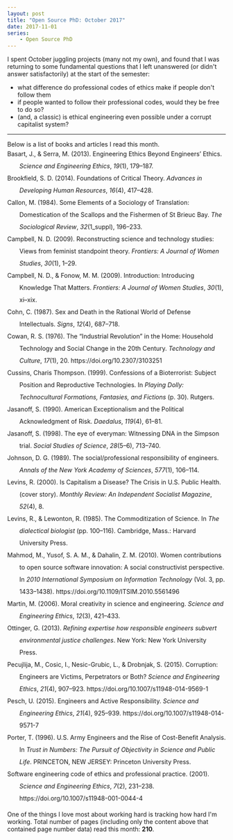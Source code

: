 ```yaml
---
layout: post
title: "Open Source PhD: October 2017"
date: 2017-11-01
series: 
    - Open Source PhD
---
```


I spent October juggling projects (many not my own), and found that I was returning to some fundamental questions that I left unanswered (or didn't answer satisfactorily) at the start of the semester:
- what difference do professional codes of ethics make if people don't follow them
- if people wanted to follow their professional codes, would they be free to do so?
- (and, a classic) is ethical engineering even possible under a corrupt capitalist system?

<hr>
Below is a list of books and articles I read this month.

<div class="csl-bib-body" style="line-height: 2; margin-left: 2em; text-indent:-2em;">
  <div class="csl-entry">Basart, J., &amp; Serra, M. (2013). Engineering Ethics Beyond Engineers’ Ethics. <i>Science and Engineering Ethics</i>, <i>19</i>(1), 179–187.</div>
  <span class="Z3988" title="url_ver=Z39.88-2004&amp;ctx_ver=Z39.88-2004&amp;rfr_id=info%3Asid%2Fzotero.org%3A2&amp;rft_val_fmt=info%3Aofi%2Ffmt%3Akev%3Amtx%3Ajournal&amp;rft.genre=article&amp;rft.atitle=Engineering%20Ethics%20Beyond%20Engineers%E2%80%99%20Ethics&amp;rft.jtitle=Science%20and%20Engineering%20Ethics&amp;rft.volume=19&amp;rft.issue=1&amp;rft.aufirst=Josep&amp;rft.aulast=Basart&amp;rft.au=Josep%20Basart&amp;rft.au=Montse%20Serra&amp;rft.date=2013-03&amp;rft.pages=179%E2%80%93187&amp;rft.issn=1353-3452&amp;rft.language=eng"></span>
  <div class="csl-entry">Brookfield, S. D. (2014). Foundations of Critical Theory. <i>Advances in Developing Human Resources</i>, <i>16</i>(4), 417–428.</div>
  <span class="Z3988" title="url_ver=Z39.88-2004&amp;ctx_ver=Z39.88-2004&amp;rfr_id=info%3Asid%2Fzotero.org%3A2&amp;rft_val_fmt=info%3Aofi%2Ffmt%3Akev%3Amtx%3Ajournal&amp;rft.genre=article&amp;rft.atitle=Foundations%20of%20Critical%20Theory&amp;rft.jtitle=Advances%20in%20Developing%20Human%20Resources&amp;rft.volume=16&amp;rft.issue=4&amp;rft.aufirst=Stephen%20D&amp;rft.aulast=Brookfield&amp;rft.au=Stephen%20D%20Brookfield&amp;rft.date=2014-11&amp;rft.pages=417%E2%80%93428&amp;rft.issn=1523-4223"></span>
  <div class="csl-entry">Callon, M. (1984). Some Elements of a Sociology of Translation: Domestication of the Scallops and the Fishermen of St Brieuc Bay. <i>The Sociological Review</i>, <i>32</i>(1_suppl), 196–233.</div>
  <span class="Z3988" title="url_ver=Z39.88-2004&amp;ctx_ver=Z39.88-2004&amp;rfr_id=info%3Asid%2Fzotero.org%3A2&amp;rft_val_fmt=info%3Aofi%2Ffmt%3Akev%3Amtx%3Ajournal&amp;rft.genre=article&amp;rft.atitle=Some%20Elements%20of%20a%20Sociology%20of%20Translation%3A%20Domestication%20of%20the%20Scallops%20and%20the%20Fishermen%20of%20St%20Brieuc%20Bay&amp;rft.jtitle=The%20Sociological%20Review&amp;rft.volume=32&amp;rft.issue=1_suppl&amp;rft.aufirst=Michel&amp;rft.aulast=Callon&amp;rft.au=Michel%20Callon&amp;rft.date=1984-05&amp;rft.pages=196%E2%80%93233&amp;rft.issn=0038-0261"></span>
  <div class="csl-entry">Campbell, N. D. (2009). Reconstructing science and technology studies: Views from feminist standpoint theory. <i>Frontiers: A Journal of Women Studies</i>, <i>30</i>(1), 1–29.</div>
  <span class="Z3988" title="url_ver=Z39.88-2004&amp;ctx_ver=Z39.88-2004&amp;rfr_id=info%3Asid%2Fzotero.org%3A2&amp;rft_val_fmt=info%3Aofi%2Ffmt%3Akev%3Amtx%3Ajournal&amp;rft.genre=article&amp;rft.atitle=Reconstructing%20science%20and%20technology%20studies%3A%20Views%20from%20feminist%20standpoint%20theory&amp;rft.jtitle=Frontiers%3A%20A%20Journal%20of%20Women%20Studies&amp;rft.volume=30&amp;rft.issue=1&amp;rft.aufirst=Nancy%20D.&amp;rft.aulast=Campbell&amp;rft.au=Nancy%20D.%20Campbell&amp;rft.date=2009&amp;rft.pages=1%E2%80%9329"></span>
  <div class="csl-entry">Campbell, N. D., &amp; Fonow, M. M. (2009). Introduction: Introducing Knowledge That Matters. <i>Frontiers: A Journal of Women Studies</i>, <i>30</i>(1), xi–xix.</div>
  <span class="Z3988" title="url_ver=Z39.88-2004&amp;ctx_ver=Z39.88-2004&amp;rfr_id=info%3Asid%2Fzotero.org%3A2&amp;rft_val_fmt=info%3Aofi%2Ffmt%3Akev%3Amtx%3Ajournal&amp;rft.genre=article&amp;rft.atitle=Introduction%3A%20Introducing%20Knowledge%20That%20Matters&amp;rft.jtitle=Frontiers%3A%20A%20Journal%20of%20Women%20Studies&amp;rft.volume=30&amp;rft.issue=1&amp;rft.aufirst=Nancy%20D.&amp;rft.aulast=Campbell&amp;rft.au=Nancy%20D.%20Campbell&amp;rft.au=Mary%20Margaret%20Fonow&amp;rft.date=2009&amp;rft.pages=xi%E2%80%93xix"></span>
  <div class="csl-entry">Cohn, C. (1987). Sex and Death in the Rational World of Defense Intellectuals. <i>Signs</i>, <i>12</i>(4), 687–718.</div>
  <span class="Z3988" title="url_ver=Z39.88-2004&amp;ctx_ver=Z39.88-2004&amp;rfr_id=info%3Asid%2Fzotero.org%3A2&amp;rft_val_fmt=info%3Aofi%2Ffmt%3Akev%3Amtx%3Ajournal&amp;rft.genre=article&amp;rft.atitle=Sex%20and%20Death%20in%20the%20Rational%20World%20of%20Defense%20Intellectuals&amp;rft.jtitle=Signs&amp;rft.volume=12&amp;rft.issue=4&amp;rft.aufirst=Carol&amp;rft.aulast=Cohn&amp;rft.au=Carol%20Cohn&amp;rft.date=1987&amp;rft.pages=687-718&amp;rft.spage=687&amp;rft.epage=718&amp;rft.issn=0097-9740"></span>
  <div class="csl-entry">Cowan, R. S. (1976). The “Industrial Revolution” in the Home: Household Technology and Social Change in the 20th Century. <i>Technology and Culture</i>, <i>17</i>(1), 20. https://doi.org/10.2307/3103251</div>
  <span class="Z3988" title="url_ver=Z39.88-2004&amp;ctx_ver=Z39.88-2004&amp;rfr_id=info%3Asid%2Fzotero.org%3A2&amp;rft_id=info%3Adoi%2F10.2307%2F3103251&amp;rft_val_fmt=info%3Aofi%2Ffmt%3Akev%3Amtx%3Ajournal&amp;rft.genre=article&amp;rft.atitle=The%20%22Industrial%20Revolution%22%20in%20the%20Home%3A%20Household%20Technology%20and%20Social%20Change%20in%20the%2020th%20Century&amp;rft.jtitle=Technology%20and%20Culture&amp;rft.volume=17&amp;rft.issue=1&amp;rft.aufirst=Ruth%20Schwartz&amp;rft.aulast=Cowan&amp;rft.au=Ruth%20Schwartz%20Cowan&amp;rft.date=1976-01&amp;rft.pages=20&amp;rft.issn=0040165X"></span>
  <div class="csl-entry">Cussins, Charis Thompson. (1999). Confessions of a Bioterrorist: Subject Position and Reproductive Technologies. In <i>Playing Dolly: Technocultural Formations, Fantasies, and Fictions</i> (p. 30). Rutgers.</div>
  <span class="Z3988" title="url_ver=Z39.88-2004&amp;ctx_ver=Z39.88-2004&amp;rfr_id=info%3Asid%2Fzotero.org%3A2&amp;rft_val_fmt=info%3Aofi%2Ffmt%3Akev%3Amtx%3Abook&amp;rft.genre=bookitem&amp;rft.atitle=Confessions%20of%20a%20Bioterrorist%3A%20Subject%20Position%20and%20Reproductive%20Technologies&amp;rft.publisher=Rutgers&amp;rft.au=undefined&amp;rft.date=1999&amp;rft.pages=30"></span>
  <div class="csl-entry">Jasanoff, S. (1990). American Exceptionalism and the Political Acknowledgment of Risk. <i>Daedalus</i>, <i>119</i>(4), 61–81.</div>
  <span class="Z3988" title="url_ver=Z39.88-2004&amp;ctx_ver=Z39.88-2004&amp;rfr_id=info%3Asid%2Fzotero.org%3A2&amp;rft_val_fmt=info%3Aofi%2Ffmt%3Akev%3Amtx%3Ajournal&amp;rft.genre=article&amp;rft.atitle=American%20Exceptionalism%20and%20the%20Political%20Acknowledgment%20of%20Risk&amp;rft.jtitle=Daedalus&amp;rft.volume=119&amp;rft.issue=4&amp;rft.aufirst=Sheila&amp;rft.aulast=Jasanoff&amp;rft.au=Sheila%20Jasanoff&amp;rft.date=1990-10&amp;rft.pages=61%E2%80%9381&amp;rft.issn=00115266&amp;rft.language=eng"></span>
  <div class="csl-entry">Jasanoff, S. (1998). The eye of everyman: Witnessing DNA in the Simpson trial. <i>Social Studies of Science</i>, <i>28</i>(5–6), 713–740.</div>
  <span class="Z3988" title="url_ver=Z39.88-2004&amp;ctx_ver=Z39.88-2004&amp;rfr_id=info%3Asid%2Fzotero.org%3A2&amp;rft_val_fmt=info%3Aofi%2Ffmt%3Akev%3Amtx%3Ajournal&amp;rft.genre=article&amp;rft.atitle=The%20eye%20of%20everyman%3A%20Witnessing%20DNA%20in%20the%20Simpson%20trial&amp;rft.jtitle=Social%20Studies%20of%20Science&amp;rft.volume=28&amp;rft.issue=5-6&amp;rft.aufirst=S.&amp;rft.aulast=Jasanoff&amp;rft.au=S.%20Jasanoff&amp;rft.date=1998-10&amp;rft.pages=713%E2%80%93740&amp;rft.issn=03063127"></span>
  <div class="csl-entry">Johnson, D. G. (1989). The social/professional responsibility of engineers. <i>Annals of the New York Academy of Sciences</i>, <i>577</i>(1), 106–114.</div>
  <span class="Z3988" title="url_ver=Z39.88-2004&amp;ctx_ver=Z39.88-2004&amp;rfr_id=info%3Asid%2Fzotero.org%3A2&amp;rft_val_fmt=info%3Aofi%2Ffmt%3Akev%3Amtx%3Ajournal&amp;rft.genre=article&amp;rft.atitle=The%20social%2Fprofessional%20responsibility%20of%20engineers&amp;rft.jtitle=Annals%20of%20the%20New%20York%20Academy%20of%20Sciences&amp;rft.volume=577&amp;rft.issue=1&amp;rft.aufirst=Deborah%20G.&amp;rft.aulast=Johnson&amp;rft.au=Deborah%20G.%20Johnson&amp;rft.date=1989&amp;rft.pages=106%E2%80%93114"></span>
  <div class="csl-entry">Levins, R. (2000). Is Capitalism a Disease? The Crisis in U.S. Public Health. (cover story). <i>Monthly Review: An Independent Socialist Magazine</i>, <i>52</i>(4), 8.</div>
  <span class="Z3988" title="url_ver=Z39.88-2004&amp;ctx_ver=Z39.88-2004&amp;rfr_id=info%3Asid%2Fzotero.org%3A2&amp;rft_val_fmt=info%3Aofi%2Ffmt%3Akev%3Amtx%3Ajournal&amp;rft.genre=article&amp;rft.atitle=Is%20Capitalism%20a%20Disease%3F%20The%20Crisis%20in%20U.S.%20Public%20Health.%20(cover%20story)&amp;rft.jtitle=Monthly%20Review%3A%20An%20Independent%20Socialist%20Magazine&amp;rft.stitle=Monthly%20Review%3A%20An%20Independent%20Socialist%20Magazine&amp;rft.volume=52&amp;rft.issue=4&amp;rft.aufirst=Richard&amp;rft.aulast=Levins&amp;rft.au=Richard%20Levins&amp;rft.date=2000-09&amp;rft.pages=8&amp;rft.issn=00270520"></span>
  <div class="csl-entry">Levins, R., &amp; Lewonton, R. (1985). The Commoditization of Science. In <i>The dialectical biologist</i> (pp. 100–116). Cambridge, Mass.: Harvard University Press.</div>
  <span class="Z3988" title="url_ver=Z39.88-2004&amp;ctx_ver=Z39.88-2004&amp;rfr_id=info%3Asid%2Fzotero.org%3A2&amp;rft_id=urn%3Aisbn%3A0-674-20281-3&amp;rft_val_fmt=info%3Aofi%2Ffmt%3Akev%3Amtx%3Abook&amp;rft.genre=bookitem&amp;rft.atitle=The%20Commoditization%20of%20Science&amp;rft.place=Cambridge%2C%20Mass.&amp;rft.publisher=Harvard%20University%20Press&amp;rft.aufirst=Richard&amp;rft.aulast=Levins&amp;rft.au=Richard%20Levins&amp;rft.au=Richard%20Lewonton&amp;rft.date=1985&amp;rft.pages=100-116&amp;rft.spage=100&amp;rft.epage=116&amp;rft.isbn=0-674-20281-3&amp;rft.language=eng"></span>
  <div class="csl-entry">Mahmod, M., Yusof, S. A. M., &amp; Dahalin, Z. M. (2010). Women contributions to open source software innovation: A social constructivist perspective. In <i>2010 International Symposium on Information Technology</i> (Vol. 3, pp. 1433–1438). https://doi.org/10.1109/ITSIM.2010.5561496</div>
  <span class="Z3988" title="url_ver=Z39.88-2004&amp;ctx_ver=Z39.88-2004&amp;rfr_id=info%3Asid%2Fzotero.org%3A2&amp;rft_id=info%3Adoi%2F10.1109%2FITSIM.2010.5561496&amp;rft_val_fmt=info%3Aofi%2Ffmt%3Akev%3Amtx%3Abook&amp;rft.genre=proceeding&amp;rft.atitle=Women%20contributions%20to%20open%20source%20software%20innovation%3A%20A%20social%20constructivist%20perspective&amp;rft.btitle=2010%20International%20Symposium%20on%20Information%20Technology&amp;rft.aufirst=M.&amp;rft.aulast=Mahmod&amp;rft.au=M.%20Mahmod&amp;rft.au=S.%20A.%20M.%20Yusof&amp;rft.au=Z.%20M.%20Dahalin&amp;rft.date=2010-06&amp;rft.pages=1433-1438&amp;rft.spage=1433&amp;rft.epage=1438"></span>
  <div class="csl-entry">Martin, M. (2006). Moral creativity in science and engineering. <i>Science and Engineering Ethics</i>, <i>12</i>(3), 421–433.</div>
  <span class="Z3988" title="url_ver=Z39.88-2004&amp;ctx_ver=Z39.88-2004&amp;rfr_id=info%3Asid%2Fzotero.org%3A2&amp;rft_val_fmt=info%3Aofi%2Ffmt%3Akev%3Amtx%3Ajournal&amp;rft.genre=article&amp;rft.atitle=Moral%20creativity%20in%20science%20and%20engineering&amp;rft.jtitle=Science%20and%20Engineering%20Ethics&amp;rft.volume=12&amp;rft.issue=3&amp;rft.aufirst=Mike&amp;rft.aulast=Martin&amp;rft.au=Mike%20Martin&amp;rft.date=2006-09&amp;rft.pages=421%E2%80%93433&amp;rft.issn=1353-3452&amp;rft.language=eng"></span>
  <div class="csl-entry">Ottinger, G. (2013). <i>Refining expertise how responsible engineers subvert environmental justice challenges</i>. New York: New York University Press.</div>
  <span class="Z3988" title="url_ver=Z39.88-2004&amp;ctx_ver=Z39.88-2004&amp;rfr_id=info%3Asid%2Fzotero.org%3A2&amp;rft_id=urn%3Aisbn%3A978-0-8147-6239-4&amp;rft_val_fmt=info%3Aofi%2Ffmt%3Akev%3Amtx%3Abook&amp;rft.genre=book&amp;rft.btitle=Refining%20expertise%20how%20responsible%20engineers%20subvert%20environmental%20justice%20challenges&amp;rft.place=New%20York&amp;rft.publisher=New%20York%20University%20Press&amp;rft.aufirst=Gwen&amp;rft.aulast=Ottinger&amp;rft.au=Gwen%20Ottinger&amp;rft.date=2013&amp;rft.tpages=20&amp;rft.isbn=978-0-8147-6239-4&amp;rft.language=eng"></span>
  <div class="csl-entry">Pecujlija, M., Cosic, I., Nesic-Grubic, L., &amp; Drobnjak, S. (2015). Corruption: Engineers are Victims, Perpetrators or Both? <i>Science and Engineering Ethics</i>, <i>21</i>(4), 907–923. https://doi.org/10.1007/s11948-014-9569-1</div>
  <span class="Z3988" title="url_ver=Z39.88-2004&amp;ctx_ver=Z39.88-2004&amp;rfr_id=info%3Asid%2Fzotero.org%3A2&amp;rft_id=info%3Adoi%2F10.1007%2Fs11948-014-9569-1&amp;rft_val_fmt=info%3Aofi%2Ffmt%3Akev%3Amtx%3Ajournal&amp;rft.genre=article&amp;rft.atitle=Corruption%3A%20Engineers%20are%20Victims%2C%20Perpetrators%20or%20Both%3F&amp;rft.jtitle=Science%20and%20Engineering%20Ethics&amp;rft.volume=21&amp;rft.issue=4&amp;rft.aufirst=M.&amp;rft.aulast=Pecujlija&amp;rft.au=M.%20Pecujlija&amp;rft.au=I.%20Cosic&amp;rft.au=L.%20Nesic-Grubic&amp;rft.au=S.%20Drobnjak&amp;rft.date=2015-08&amp;rft.pages=907-923&amp;rft.spage=907&amp;rft.epage=923"></span>
  <div class="csl-entry">Pesch, U. (2015). Engineers and Active Responsibility. <i>Science and Engineering Ethics</i>, <i>21</i>(4), 925–939. https://doi.org/10.1007/s11948-014-9571-7</div>
  <span class="Z3988" title="url_ver=Z39.88-2004&amp;ctx_ver=Z39.88-2004&amp;rfr_id=info%3Asid%2Fzotero.org%3A2&amp;rft_id=info%3Adoi%2F10.1007%2Fs11948-014-9571-7&amp;rft_val_fmt=info%3Aofi%2Ffmt%3Akev%3Amtx%3Ajournal&amp;rft.genre=article&amp;rft.atitle=Engineers%20and%20Active%20Responsibility&amp;rft.jtitle=Science%20and%20Engineering%20Ethics&amp;rft.volume=21&amp;rft.issue=4&amp;rft.aufirst=Udo&amp;rft.aulast=Pesch&amp;rft.au=Udo%20Pesch&amp;rft.date=2015-08&amp;rft.pages=925-939&amp;rft.spage=925&amp;rft.epage=939"></span>
  <div class="csl-entry">Porter, T. (1996). U.S. Army Engineers and the Rise of Cost-Benefit Analysis. In <i>Trust in Numbers: The Pursuit of Objectivity in Science and Public Life</i>. PRINCETON, NEW JERSEY: Princeton University Press.</div>
  <span class="Z3988" title="url_ver=Z39.88-2004&amp;ctx_ver=Z39.88-2004&amp;rfr_id=info%3Asid%2Fzotero.org%3A2&amp;rft_id=urn%3Aisbn%3A978-0-691-02908-5&amp;rft_val_fmt=info%3Aofi%2Ffmt%3Akev%3Amtx%3Abook&amp;rft.genre=bookitem&amp;rft.atitle=U.S.%20Army%20Engineers%20and%20the%20Rise%20of%20Cost-Benefit%20Analysis&amp;rft.place=PRINCETON%2C%20NEW%20JERSEY&amp;rft.publisher=Princeton%20University%20Press&amp;rft.aufirst=Theodore&amp;rft.aulast=Porter&amp;rft.au=Theodore%20Porter&amp;rft.date=1996-09&amp;rft.isbn=978-0-691-02908-5&amp;rft.language=eng"></span>
  <div class="csl-entry">Software engineering code of ethics and professional practice. (2001). <i>Science and Engineering Ethics</i>, <i>7</i>(2), 231–238. https://doi.org/10.1007/s11948-001-0044-4</div>
  <span class="Z3988" title="url_ver=Z39.88-2004&amp;ctx_ver=Z39.88-2004&amp;rfr_id=info%3Asid%2Fzotero.org%3A2&amp;rft_id=info%3Adoi%2F10.1007%2Fs11948-001-0044-4&amp;rft_val_fmt=info%3Aofi%2Ffmt%3Akev%3Amtx%3Ajournal&amp;rft.genre=article&amp;rft.atitle=Software%20engineering%20code%20of%20ethics%20and%20professional%20practice&amp;rft.jtitle=Science%20and%20Engineering%20Ethics&amp;rft.stitle=SCI%20ENG%20ETHICS&amp;rft.volume=7&amp;rft.issue=2&amp;rft.date=2001-06-01&amp;rft.pages=231-238&amp;rft.spage=231&amp;rft.epage=238&amp;rft.issn=1353-3452%2C%201471-5546&amp;rft.language=en"></span>
</div>

<p></p>
<p>One of the things I love most about working hard is tracking how hard I'm working.  Total number of pages (including only the content above that contained page number data) read this month: <b>210</b>.</p>
